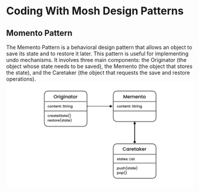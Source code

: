 # Coding With Mosh Design Patterns

## Momento Pattern
 The Memento Pattern is a behavioral design pattern that allows an object to save its state and to restore it later. This pattern is useful for implementing undo mechanisms. It involves three main components: the Originator (the object whose state needs to be saved), the Memento (the object that stores the state), and the Caretaker (the object that requests the save and restore operations).
 ![Memento Pattern UML Diagram](img/momento.png)